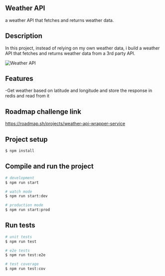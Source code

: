 


## Weather API 
a weather API that fetches and returns weather data.
	 
## Description 
In this project, instead of relying on my own  weather data, i build a weather API that fetches and returns weather data from a 3rd party API.

![Weather API](https://assets.roadmap.sh/guest/weather-api-f8i1q.png)




##  Features

-Get weather based on latitude and longitude and store the response in redis and read from it 

##  Roadmap challenge link

https://roadmap.sh/projects/weather-api-wrapper-service

## Project setup

```bash
$ npm install
```

## Compile and run the project

```bash
# development
$ npm run start

# watch mode
$ npm run start:dev

# production mode
$ npm run start:prod
```

## Run tests

```bash
# unit tests
$ npm run test

# e2e tests
$ npm run test:e2e

# test coverage
$ npm run test:cov
```

